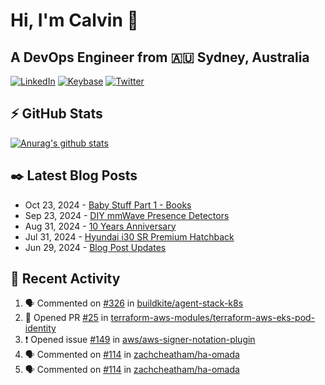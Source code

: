 # Hi, I'm Calvin 🍭
## A DevOps Engineer from 🇦🇺 Sydney, Australia</h3>

[![LinkedIn](https://img.shields.io/badge/-c–bui-0077B5?style=flat-square&labelColor=0077B5&logo=LinkedIn&logoColor=white)](https://www.linkedin.com/in/c-bui/)
[![Keybase](https://img.shields.io/badge/-calvinbui-ff6f21?style=flat-square&labelColor=ff6f21&logo=Keybase&logoColor=white)](https://keybase.io/calvinbui)
[![Twitter](https://img.shields.io/badge/-ASAPCalvin-1DA1F2?style=flat-square&labelColor=1DA1F2&logo=Twitter&logoColor=white)](https://twitter.com/ASAPCalvin)

<!-- https://github.com/rishavanand/github-profilinator -->
## ⚡ GitHub Stats
[![Anurag's github stats](https://github-readme-stats.vercel.app/api?username=calvinbui&count_private=true&hide_title=true)](https://github.com/anuraghazra/github-readme-stats)

<!-- https://github.com/gautamkrishnar/blog-post-workflow -->
## ✒️ Latest Blog Posts

<!-- BLOG-POST-LIST:START -->
- Oct 23, 2024 - [Baby Stuff Part 1 - Books](https://calvin.me/baby-books)
- Sep 23, 2024 - [DIY mmWave Presence Detectors](https://calvin.me/diy-mmwave-presence-detectors)
- Aug 31, 2024 - [10 Years Anniversary](https://calvin.me/10-years-anniversary)
- Jul 31, 2024 - [Hyundai i30 SR Premium Hatchback](https://calvin.me/hyundai-i30-sr-premium-hatchback)
- Jun 29, 2024 - [Blog Post Updates](https://calvin.me/blog-post-updates)

<!-- BLOG-POST-LIST:END -->

## 🏃‍ Recent Activity

<!--START_SECTION:activity-->
1. 🗣 Commented on [#326](https://github.com/buildkite/agent-stack-k8s/issues/326#issuecomment-2489989987) in [buildkite/agent-stack-k8s](https://github.com/buildkite/agent-stack-k8s)
2. 💪 Opened PR [#25](https://github.com/terraform-aws-modules/terraform-aws-eks-pod-identity/pull/25) in [terraform-aws-modules/terraform-aws-eks-pod-identity](https://github.com/terraform-aws-modules/terraform-aws-eks-pod-identity)
3. ❗ Opened issue [#149](https://github.com/aws/aws-signer-notation-plugin/issues/149) in [aws/aws-signer-notation-plugin](https://github.com/aws/aws-signer-notation-plugin)
4. 🗣 Commented on [#114](https://github.com/zachcheatham/ha-omada/issues/114#issuecomment-2462107178) in [zachcheatham/ha-omada](https://github.com/zachcheatham/ha-omada)
5. 🗣 Commented on [#114](https://github.com/zachcheatham/ha-omada/issues/114#issuecomment-2461323042) in [zachcheatham/ha-omada](https://github.com/zachcheatham/ha-omada)
<!--END_SECTION:activity-->
